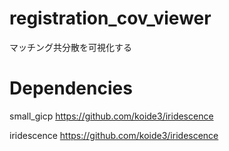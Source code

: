 # registration_cov_viewer
マッチング共分散を可視化する

# Dependencies
small_gicp https://github.com/koide3/iridescence

iridescence https://github.com/koide3/iridescence

